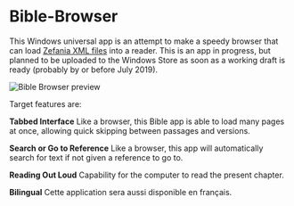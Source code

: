 # Bible-Browser
This Windows universal app is an attempt to make a speedy browser that can load [Zefania XML files](https://sourceforge.net/projects/zefania-sharp/files/) into a reader. This is an app in progress, but planned to be uploaded to the Windows Store as soon as a working draft is ready (probably by or before July 2019).

![Bible Browser preview](https://i.pinimg.com/originals/f4/5a/a8/f45aa8725283ff4bf60483ae9f100cba.jpg)

Target features are:

**Tabbed Interface**
Like a browser, this Bible app is able to load many pages at once, allowing quick skipping between passages and versions.

**Search or Go to Reference**
Like a browser, this app will automatically search for text if not given a reference to go to.

**Reading Out Loud**
Capability for the computer to read the present chapter.

**Bilingual**
Cette application sera aussi disponible en français.

